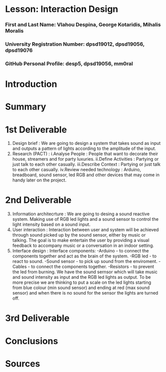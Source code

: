 # Lesson: Interaction Design

### First and Last Name: Vlahou Despina, George Kotaridis, Mihalis Moralis
### University Registration Number: dpsd19012, dpsd19056, dpsd19076
### GitHub Personal Profile: desp5, dpsd19056, mm0ral

# Introduction

# Summary


# 1st Deliverable
1. Design brief :
     We are going to design a system that takes sound as input and outputs a                  pattern of lights according to the amplitude of the input. 
2. Research (PACT) :
     i.Analyse People : People that want to decorate their house, streamers and for party      luxuries.
     ii.Define Activities : Partying or just talk to each other casually.
     iii.Describe Context : Partying or just talk to each other casually.
     iv.Review needed technology : Arduino, breadboard, sound sensor, led RGB and other        devices that may come in handy later on the project.

# 2nd Deliverable
 3. Information architecrture :
     We are going to desing a sound reactive system. Making use of RGB led lights and a        sound sensor to control the light intensity based on a sound input.
 4. User interaction :
     Interaction between user and system will be achieved through sound picked up by the      sound sensor, either by music or talking. The goal is to make entertain the user          by providing a visual feedback to accompany music or a conversation in an indoor          setting.
 5. Interface design : 
     Interface components: 
      -Arduino - to connect the components together and act as the brain of the system.
      -RGB led - to react to sound.
      -Sound sensor - to pick up sound from the enviroment.
      -Cables - to connect the components together.
      -Resistors - to prevent the led from burning.
    We have the sound sernsor which will take music and sound intensity as input and         the RGB led lights as output. To be more precise we are thinking to put a                 scale on the led lights starting from blue colour (min sound sensor) and ending at       red (max sound sensor) and when there is no sound for the sensor the lights are           turned off. 
    
    
# 3rd Deliverable 


# Conclusions


# Sources
